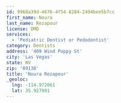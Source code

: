 ```yaml
---
id: 9960a39d-4676-4f54-8284-2494bee5b7cc
first_name: Noura
last_name: Rezapour
license: DMD
services:
  - 'Pediatric Dentist or Pedodontist'
category: Dentists
address: '409 Wind Poppy St'
city: 'Las Vegas'
state: NV
zip: '89138'
title: 'Noura Rezapour'
_geoloc:
  lng: -114.972061
  lat: 35.927901
---
```

